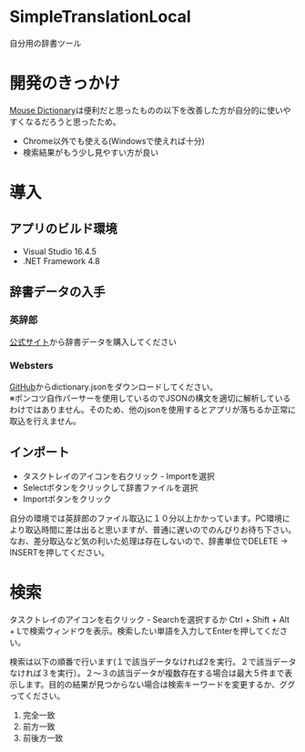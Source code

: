 # SimpleTranslationLocal
自分用の辞書ツール

# 開発のきっかけ
[Mouse Dictionary](https://qiita.com/wtetsu/items/c43232c6c44918e977c9)は便利だと思ったものの以下を改善した方が自分的に使いやすくなるだろうと思ったため。
* Chrome以外でも使える(Windowsで使えれば十分)
* 検索結果がもう少し見やすい方が良い


# 導入
## アプリのビルド環境
* Visual Studio 16.4.5  
* .NET Framework 4.8

## 辞書データの入手
### 英辞郎
[公式サイト](https://www.eijiro.jp/index.shtml)から辞書データを購入してください

### Websters
[GitHub](https://github.com/matthewreagan/WebstersEnglishDictionary)からdictionary.jsonをダウンロードしてください。  
※ポンコツ自作パーサーを使用しているのでJSONの構文を適切に解析しているわけではありません。そのため、他のjsonを使用するとアプリが落ちるか正常に取込を行えません。

## インポート
* タスクトレイのアイコンを右クリック - Importを選択
* Selectボタンをクリックして辞書ファイルを選択
* Importボタンをクリック

自分の環境では英辞郎のファイル取込に１０分以上かかっています。PC環境により取込時間に差は出ると思いますが、普通に遅いのでのんびりお待ち下さい。なお、差分取込など気の利いた処理は存在しないので、辞書単位でDELETE → INSERTを押してください。

# 検索
タスクトレイのアイコンを右クリック - Searchを選択するか Ctrl + Shift  + Alt + Lで検索ウィンドウを表示。検索したい単語を入力してEnterを押してください。

検索は以下の順番で行います(１で該当データなければ2を実行。２で該当データなければ３を実行）。２～３の該当データが複数存在する場合は最大５件まで表示します。目的の結果が見つからない場合は検索キーワードを変更するか、ググってください。
1. 完全一致
2. 前方一致
3. 前後方一致